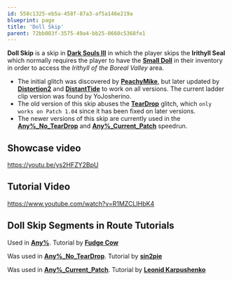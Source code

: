 ```yaml
---
id: 558c1325-eb5a-458f-87a3-af5a146e219a
blueprint: page
title: 'Doll Skip'
parent: 72bb083f-3575-49a4-bb25-0660c5368fe1
---
```

**Doll Skip** is a skip in [**Dark Souls III**](/darksouls3) in which the player skips the **Irithyll Seal** which normally requires the player to have the [**Small Doll**](//darksouls3.wiki.fextralife.com/Small+Doll) in their inventory in order to access the *Irithyll of the Boreal Valley* area.

- The initial glitch was discovered by [**PeachyMike**](//youtube.com/channel/UCr2ZxaDmvfzIOr_5PE20EEA), but later updated by [**Distortion2**](//twitch.tv/distortion2) and [**DistantTide**](//youtube.com/channel/UCB_nM7IGgIwGUjm9QiRUaHg) to work on all versions. The current ladder clip version was found by YoJosherino.
- The old version of this skip abuses the [**TearDrop**](/darksouls3/teardrop) glitch, which `only works on Patch 1.04` since it has been fixed on later versions.
- The newer versions of this skip are currently used in the [**Any%\_No\_TearDrop**](/darksouls3/any-no-teardrop) and [**Any%\_Current\_Patch**](/darksouls3/any-current-patch) speedrun.

## Showcase video

https://youtu.be/ys2HFZY2BpU

## Tutorial Video

https://www.youtube.com/watch?v=R1MZCLIHbK4

## Doll Skip Segments in Route Tutorials

Used in [**Any%**](/darksouls3/any). Tutorial by [**Fudge Cow**](//youtu.be/KM3U8O2PcU0)

Was used in [**Any%\_No\_TearDrop**](/darksouls3/any-no-teardrop). Tutorial by [**sin2pie**](//youtube.com/watch?v=X7NXuWiHhIQ)

Was used in [**Any%\_Current\_Patch**](/darksouls3/any-current-patch). Tutorial by [**Leonid Karpushenko**](//youtube.com/watch?v=ZgCiMyjStO8)
